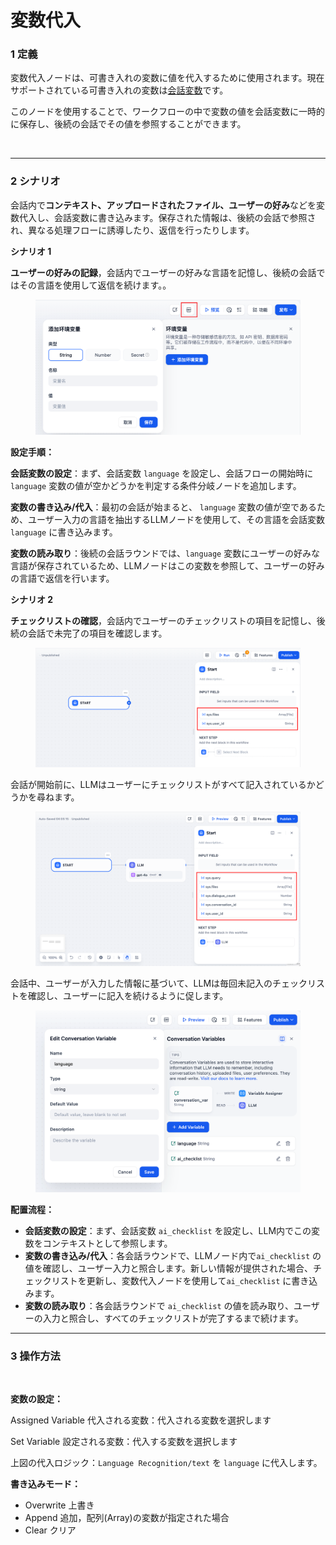 # 変数代入

### 1 定義

変数代入ノードは、可書き入れの変数に値を代入するために使用されます。現在サポートされている可書き入れの変数は[会話変数](../key-concept.md#hui-hua-bian-liang)です。

このノードを使用することで、ワークフローの中で変数の値を会話変数に一時的に保存し、後続の会話でその値を参照することができます。

<figure><img src="../../../../zh_CN/.gitbook/assets/image (8).png" alt="" width="375"><figcaption></figcaption></figure>

***

### 2 シナリオ

会話内で**コンテキスト、アップロードされたファイル、ユーザーの好み**などを変数代入し、会話変数に書き込みます。保存された情報は、後続の会話で参照され、異なる処理フローに誘導したり、返信を行ったりします。

**シナリオ 1** &#x20;

**ユーザーの好みの記録**，会話内でユーザーの好みな言語を記憶し、後続の会話ではその言語を使用して返信を続けます。。

<figure><img src="../../../../zh_CN/.gitbook/assets/image.png" alt=""><figcaption></figcaption></figure>

**設定手順：**

**会話変数の設定**：まず、会話変数 `language` を設定し、会話フローの開始時に `language` 変数の値が空かどうかを判定する条件分岐ノードを追加します。

**変数の書き込み/代入**：最初の会話が始まると、 `language` 変数の値が空であるため、ユーザー入力の言語を抽出するLLMノードを使用して、その言語を会話変数 `language` に書き込みます。

**変数の読み取り**：後続の会話ラウンドでは、`language` 変数にユーザーの好みな言語が保存されているため、LLMノードはこの変数を参照して、ユーザーの好みの言語で返信を行います。

**シナリオ 2**

**チェックリストの確認**，会話内でユーザーのチェックリストの項目を記憶し、後続の会話で未完了の項目を確認します。

<figure><img src="../../../../zh_CN/.gitbook/assets/image (2).png" alt=""><figcaption></figcaption></figure>

会話が開始前に、LLMはユーザーにチェックリストがすべて記入されているかどうかを尋ねます。

<figure><img src="../../../../zh_CN/.gitbook/assets/image (3).png" alt=""><figcaption></figcaption></figure>

会話中、ユーザーが入力した情報に基づいて、LLMは毎回未記入のチェックリストを確認し、ユーザーに記入を続けるように促します。

<figure><img src="../../../../zh_CN/.gitbook/assets/image (5).png" alt=""><figcaption></figcaption></figure>

**配置流程：**

* **会話変数の設定**：まず、会話変数 `ai_checklist` を設定し、LLM内でこの変数をコンテキストとして参照します。
* **変数の書き込み/代入**：各会話ラウンドで、LLMノード内で`ai_checklist` の値を確認し、ユーザー入力と照合します。新しい情報が提供された場合、チェックリストを更新し、変数代入ノードを使用して`ai_checklist` に書き込みます。
* **変数の読み取り**：各会話ラウンドで `ai_checklist` の値を読み取り、ユーザーの入力と照合し、すべてのチェックリストが完了するまで続けます。

***

### 3 操作方法

<figure><img src="../../../../zh_CN/.gitbook/assets/image (7).png" alt="" width="375"><figcaption></figcaption></figure>

**変数の設定：**

Assigned Variable 代入される変数：代入される変数を選択します

Set Variable 設定される変数：代入する変数を選択します

上図の代入ロジック：`Language Recognition/text` を `language` に代入します。&#x20;

**書き込みモード：**

* Overwrite 上書き
* Append 追加，配列(Array)の変数が指定された場合
* Clear クリア

